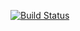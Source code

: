 [![Build Status](https://scrutinizer-ci.com/g/verschoof/bunq-api/badges/build.png?b=master)](https://scrutinizer-ci.com/g/verschoof/bunq-api/build-status/master)

